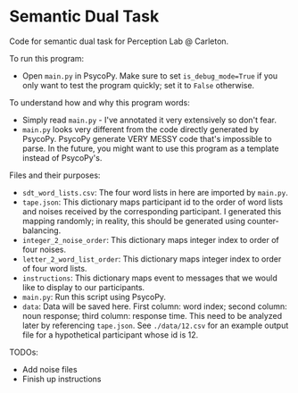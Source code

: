 # Semantic Dual Task
Code for semantic dual task for Perception Lab @ Carleton.

To run this program:
- Open `main.py` in PsycoPy. Make sure to set `is_debug_mode=True` if you only want to test the program quickly; set it to `False` otherwise.

To understand how and why this program words:
- Simply read `main.py` - I've annotated it very extensively so don't fear.
- `main.py` looks very different from the code directly generated by PsycoPy. PsycoPy generate VERY MESSY code that's impossible to parse. In the future, you might want to use this program as a template instead of PsycoPy's.

Files and their purposes:
- `sdt_word_lists.csv`: The four word lists in here are imported by `main.py`.
- `tape.json`: This dictionary maps participant id to the order of word lists and noises received by the corresponding participant. I generated this mapping randomly; in reality, this should be generated using counter-balancing.
- `integer_2_noise_order`: This dictionary maps integer index to order of four noises.
- `letter_2_word_list_order`: This dictionary maps integer index to order of four word lists.
- `instructions`: This dictionary maps event to messages that we would like to display to our participants.
- `main.py`: Run this script using PsycoPy. 
- `data`: Data will be saved here. First column: word index; second column: noun response; third column: response time. This need to be analyzed later by referencing `tape.json`. See `./data/12.csv` for an example output file for a hypothetical participant whose id is 12.

TODOs:
- Add noise files
- Finish up instructions
